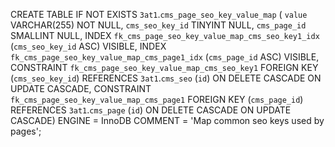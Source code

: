 
CREATE TABLE IF NOT EXISTS `3at1`.`cms_page_seo_key_value_map` (
  `value` VARCHAR(255) NOT NULL,
  `cms_seo_key_id` TINYINT NULL,
  `cms_page_id` SMALLINT NULL,
  INDEX `fk_cms_page_seo_key_value_map_cms_seo_key1_idx` (`cms_seo_key_id` ASC) VISIBLE,
  INDEX `fk_cms_page_seo_key_value_map_cms_page1_idx` (`cms_page_id` ASC) VISIBLE,
  CONSTRAINT `fk_cms_page_seo_key_value_map_cms_seo_key1`
    FOREIGN KEY (`cms_seo_key_id`)
    REFERENCES `3at1`.`cms_seo` (`id`)
    ON DELETE CASCADE
    ON UPDATE CASCADE,
  CONSTRAINT `fk_cms_page_seo_key_value_map_cms_page1`
    FOREIGN KEY (`cms_page_id`)
    REFERENCES `3at1`.`cms_page` (`id`)
    ON DELETE CASCADE
    ON UPDATE CASCADE)
ENGINE = InnoDB
COMMENT = 'Map common seo keys used by pages';
